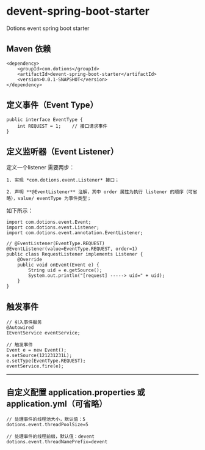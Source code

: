 # devent-spring-boot-starter
Dotions event spring boot starter


## Maven 依赖
```
<dependency>
    <groupId>com.dotions</groupId>
    <artifactId>devent-spring-boot-starter</artifactId>
    <version>0.0.1-SNAPSHOT</version>
</dependency>
```

## 定义事件（Event Type）
```
public interface EventType {
	int REQUEST = 1;    // 接口请求事件
}
```

## 定义监听器（Event Listener）
定义一个listener 需要两步：

    1. 实现 *com.dotions.event.Listener* 接口；
    
    2. 声明 **@EventListener** 注解，其中 order 属性为执行 listener 的顺序（可省略），value/ eventType 为事件类型；

如下所示：
```
import com.dotions.event.Event;
import com.dotions.event.Listener;
import com.dotions.event.annotation.EventListener;

// @EventListener(EventType.REQUEST)
@EventListener(value=EventType.REQUEST, order=1)
public class RequestListener implements Listener {
	@Override
	public void onEvent(Event e) {
		String uid = e.getSource();
		System.out.println("[request] -----> uid=" + uid);
	}
}
```

## 触发事件
```
// 引入事件服务
@Autowired
IEventService eventService;

// 触发事件
Event e = new Event();
e.setSource(121231231L);
e.setType(EventType.REQUEST);
eventService.fire(e);
```

---

## 自定义配置 application.properties 或 application.yml（可省略）
```
// 处理事件的线程池大小，默认值：5
dotions.event.threadPoolSize=5

// 处理事件的线程前缀，默认值：devent
dotions.event.threadNamePrefix=devent
```